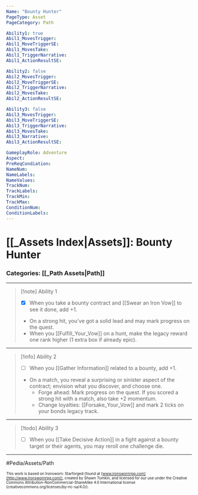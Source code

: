 ```yaml
---
Name: "Bounty Hunter"
PageType: Asset
PageCategory: Path

Ability1: true
Abil1_MovesTrigger:
Abil1_MoveTriggerSE:
Abil1_MovesTake:
Abil1_TriggerNarrative:
Abil1_ActionResultSE:

Ability2: false
Abil2_MovesTrigger:
Abil2_MoveTriggerSE:
Abil2_TriggerNarrative:
Abil2_MovesTake:
Abil2_ActionResultSE:

Ability3: false
Abil3_MovesTrigger:
Abil3_MoveTriggerSE:
Abil3_TriggerNarrative:
Abil3_MovesTake:
Abil3_Narrative:
Abil3_ActionResultSE:

GameplayRole: Adventure
Aspect:
PreReqCondiation: 
NameNum:
NameLabels:
NameValues:
TrackNum:
TrackLabels:
TrackMin:
TrackMax:
ConditionNum:
ConditionLabels:
---
```

# [[_Assets Index|Assets]]: Bounty Hunter
### Categories: [[_Path Assets|Path]]
___
> [!note] Ability 1
> - [x] When you take a bounty contract and [[Swear an Iron Vow]] to see it done, add +1. 
> - On a strong hit, you’ve got a solid lead and may mark progress on the quest. 
> - When you [[Fulfill_Your_Vow]] on a hunt, make the legacy reward one rank higher (1 extra box if already epic).
___
> [!info] Ability 2
> - [ ] When you [[Gather Information]] related to a bounty, add +1. 
> - On a match, you reveal a surprising or sinister aspect of the contract; envision what you discover, and choose one. 
> 	- Forge ahead: Mark progress on the quest. If you scored a strong hit with a match, also take +2 momentum. 
> 	- Change loyalties: [[Forsake_Your_Vow]] and mark 2 ticks on your bonds legacy track.
___
> [!todo] Ability 3
> - [ ] When you [[Take Decisive Action]] in a fight against a bounty target or their agents, you may reroll one challenge die.
___

#Pedia/Assets/Path 

<font size=-2>This work is based on Ironsworn: Starforged (found at [www.ironswornrpg.com](http://www.ironswornrpg.com)), created by Shawn Tomkin, and licensed for our use under the Creative Commons Attribution-NonCommercial-ShareAlike 4.0 International license  (creativecommons.org/licenses/by-nc-sa/4.0/).</font>